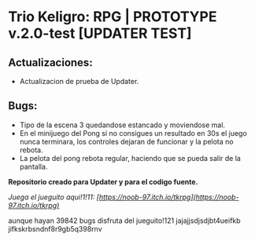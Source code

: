 # Trio Keligro: RPG | PROTOTYPE v.2.0-test [UPDATER TEST]
## Actualizaciones:
* Actualizacion de prueba de Updater.
## Bugs:
*  Tipo de la escena 3 quedandose estancado y moviendose mal.
* En el minijuego del Pong si no consigues un resultado en 30s el juego nunca terminara, los controles dejaran de funcionar y la pelota no rebota.
* La pelota del pong rebota regular, haciendo que se pueda salir de la pantalla.

**Repositorio creado para Updater y para el codigo fuente.**

*Juega el jueguito aqui!1!11: [https://noob-97.itch.io/tkrpg](https://noob-97.itch.io/tkrpg)*

aunque hayan 39842 bugs disfruta del jueguito!121 jajajjsdjsdjbt4ueifkb jifkskrbsndnf8r9gb5q398rnv
